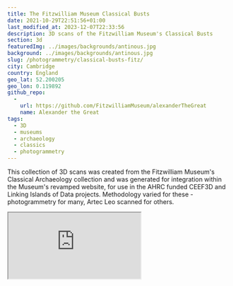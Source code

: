 ```yaml
---
title: The Fitzwilliam Museum Classical Busts
date: 2021-10-29T22:51:56+01:00
last_modified_at: 2023-12-07T22:33:56
description: 3D scans of the Fitzwilliam Museum's Classical Busts
section: 3d
featuredImg: ../images/backgrounds/antinous.jpg
background: ../images/backgrounds/antinous.jpg
slug: /photogrammetry/classical-busts-fitz/
city: Cambridge
country: England
geo_lat: 52.200205
geo_lon: 0.119892
github_repo:
  - 
    url: https://github.com/FitzwilliamMuseum/alexanderTheGreat
    name: Alexander the Great
tags: 
  - 3D
  - museums
  - archaeology
  - classics
  - photogrammetry
---
```


This collection of 3D scans was created from the Fitzwilliam Museum's Classical Archaeology collection and 
was generated for integration within the Museum's revamped website, for use in 
the AHRC funded CEEF3D and Linking Islands of Data projects. Methodology varied 
for these - photogrammetry for many, Artec Leo scanned for others.

<div class="ratio ratio-1x1 my-3">
  <iframe title="A 3D model play list from the Fitzwilliam Museum Classical Archaeology section" src="https://sketchfab.com/playlists/embed?collection=6dbffee912ad49fea843edaff090a1a0"  allow="autoplay; fullscreen; vr" mozallowfullscreen="true" webkitallowfullscreen="true"></iframe>
</div>
